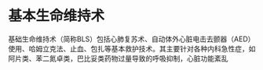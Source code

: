 # 基本生命维持术
基础生命维持术（简称BLS）包括心肺复苏术、自动体外心脏电击去颤器（AED）使用、哈姆立克法、止血、包扎等基本救护技术。其主要针对各种内科急性症，如阿片类、苯二氮卓类，巴比妥类药物过量导致的呼吸抑制，心脏功能紊乱

